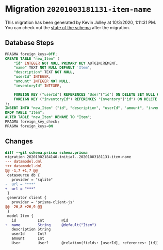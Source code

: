 # Migration `20201003181131-item-name`

This migration has been generated by Kevin Jolley at 10/3/2020, 1:11:31 PM.
You can check out the [state of the schema](./schema.prisma) after the migration.

## Database Steps

```sql
PRAGMA foreign_keys=OFF;
CREATE TABLE "new_Item" (
    "id" INTEGER NOT NULL PRIMARY KEY AUTOINCREMENT,
    "name" TEXT NOT NULL DEFAULT 'Item',
    "description" TEXT NOT NULL,
    "userId" INTEGER,
    "amount" INTEGER NOT NULL,
    "inventoryId" INTEGER,

    FOREIGN KEY ("userId") REFERENCES "User"("id") ON DELETE SET NULL ON UPDATE CASCADE,
    FOREIGN KEY ("inventoryId") REFERENCES "Inventory"("id") ON DELETE SET NULL ON UPDATE CASCADE
);
INSERT INTO "new_Item" ("id", "description", "userId", "amount", "inventoryId") SELECT "id", "description", "userId", "amount", "inventoryId" FROM "Item";
DROP TABLE "Item";
ALTER TABLE "new_Item" RENAME TO "Item";
PRAGMA foreign_key_check;
PRAGMA foreign_keys=ON
```

## Changes

```diff
diff --git schema.prisma schema.prisma
migration 20201002184140-initial..20201003181131-item-name
--- datamodel.dml
+++ datamodel.dml
@@ -1,7 +1,7 @@
 datasource db {
   provider = "sqlite"
-  url = "***"
+  url = "***"
 }
 generator client {
   provider = "prisma-client-js"
@@ -26,8 +26,9 @@
 }
 model Item {
   id          Int        @id
+  name        String     @default("Item")
   description String
   userId      Int?
   amount      Int
   User        User?      @relation(fields: [userId], references: [id])
```


